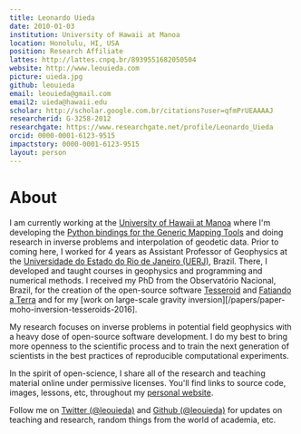```yaml
---
title: Leonardo Uieda
date: 2010-01-03
institution: University of Hawaii at Manoa
location: Honolulu, HI, USA
position: Research Affiliate
lattes: http://lattes.cnpq.br/8939551682050504
website: http://www.leouieda.com
picture: uieda.jpg
github: leouieda
email: leouieda@gmail.com
email2: uieda@hawaii.edu
scholar: http://scholar.google.com.br/citations?user=qfmPrUEAAAAJ
researcherid: G-3258-2012
researchgate: https://www.researchgate.net/profile/Leonardo_Uieda
orcid: 0000-0001-6123-9515
impactstory: 0000-0001-6123-9515
layout: person
---
```


# About

I am currently working at the
[University of Hawaii at Manoa](http://www.soest.hawaii.edu/GG/index.html)
where I'm developing the
[Python bindings for the Generic Mapping Tools](https://www.gmtpython.xyz/)
and doing research in inverse problems and interpolation of geodetic data.
Prior to coming here, I worked for 4 years as Assistant Professor of Geophysics
at the [Universidade do Estado do Rio de Janeiro (UERJ)](http://www.uerj.br),
Brazil.
There, I developed and taught courses in geophysics and
programming and numerical methods.
I received my PhD from the Observatório Nacional, Brazil, for the
creation of the open-source software [Tesseroid](http://www.tesseroids.org) and
[Fatiando a Terra](https://www.fatiando.org/) and for my
[work on large-scale gravity inversion][/papers/paper-moho-inversion-tesseroids-2016].

My research focuses on inverse problems in potential field
geophysics with a heavy dose of open-source software development.
I do my best to bring more openness to the scientific process
and to train the next generation of scientists in the best practices of
reproducible computational experiments.

In the spirit of open-science,
I share all of the research and
teaching material online under permissive licenses.
You'll find links to source code, images, lessons, etc,
throughout my [personal website](http://www.leouieda.com).

Follow me on [Twitter (@leouieda)](https://twitter.com/leouieda)
and [Github (@leouieda)](https://github.com/leouieda)
for updates on teaching and research, random things from the world of academia,
etc.
